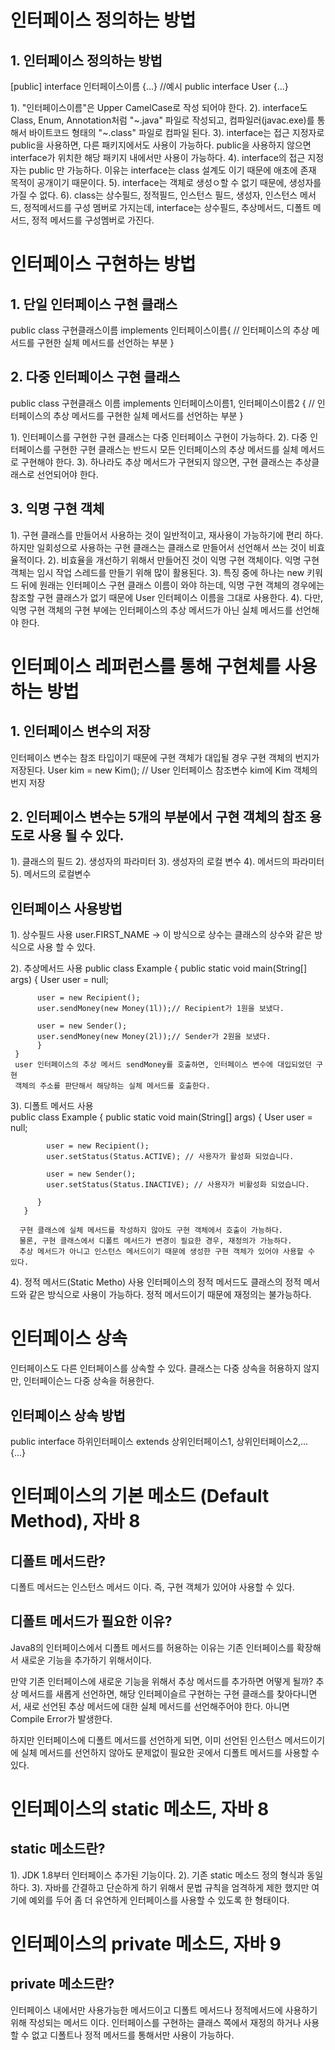 # 인터페이스 정의하는 방법
## 1. 인터페이스 정의하는 방법
[public] interface 인터페이스이름 {...}
//예시
public interface User {...}

1). "인터페이스이름"은 Upper CamelCase로 작성 되어야 한다.
2). interface도 Class, Enum, Annotation처럼 "~.java" 파일로 작성되고, 컴파일러(javac.exe)를
    통해서 바이트코드 형태의 "~.class" 파일로 컴파일 된다.
3). interface는 접근 지정자로 public을 사용하면, 다른 패키지에서도 사용이 가능하다.
    public을 사용하지 않으면 interface가 위치한 해당 패키지 내에서만 사용이 가능하다.
4). interface의 접근 지정자는 public 만 가능하다. 이유는 interface는 class 설계도 이기 때문에
    애초에 존재 목적이 공개이기 때문이다.
5). interface는 객체로 생성ㅇ할 수 없기 때문에, 생성자를 가질 수 없다.
6). class는 상수필드, 정적필드, 인스턴스 필드, 생성자, 인스턴스 메서드, 정적메서드를 구성 멤버로 가지는데,
    interface는 상수필드, 추상메서드, 디폴트 메서드, 정적 메서드를 구성멤버로 가진다.
    
    
# 인터페이스 구현하는 방법
## 1. 단일 인터페이스 구현 클래스
public class 구현클래스이름 implements 인터페이스이름{
    // 인터페이스의 추상 메서드를 구현한 실체 메서드를 선언하는 부분
}

## 2. 다중 인터페이스 구현 클래스
public class 구현클래스 이름 implements 인터페이스이름1, 인터페이스이름2 {
    // 인터페이스의 추상 메서드를 구현한 실체 메서드를 선언하는 부분
}

1). 인터페이스를 구현한 구현 클래스는 다중 인터페이스 구현이 가능하다.
2). 다중 인터페이스를 구현한 구현 클래스는 반드시 모든 인터페이스의 추상 메서드를 실체 메서드로 구현해야 한다.
3). 하나라도 추상 메서드가 구현되지 않으면, 구현 클래스는 추상클래스로 선언되어야 한다.

## 3. 익명 구현 객체
1). 구현 클래스를 만들어서 사용하는 것이 일반적이고, 재사용이 가능하기에 편리 하다. 하지만 일회성으로 사용하는
    구현 클래스는 클래스로 만들어서 선언해서 쓰는 것이 비효율적이다.
2). 비효율을 개선하기 위해서 만들어진 것이 익명 구현 객체이다. 익명 구현 객체는 임시 작업 스레드를 만들기 위해 많이 활용된다.
3). 특징 중에 하나는 new 키워드 뒤에 원래는 인터페이스 구현 클래스 이름이 와야 하는데, 익명 구현 객체의 경우에는 참조할 구현 클래스가
    없기 때문에 User 인터페이스 이름을 그대로 사용한다.
4). 다만, 익명 구현 객체의 구현 부에는 인터페이스의 추상 메서드가 아닌 실체 메서드를 선언해야 한다.

# 인터페이스 레퍼런스를 통해 구현체를 사용하는 방법
## 1. 인터페이스 변수의 저장
인터페이스 변수는 참조 타입이기 때문에 구현 객체가 대입될 경우 구현 객체의 번지가 저장된다.
User kim = new Kim(); // User 인터페이스 참조변수 kim에 Kim 객체의 번지 저장

## 2. 인터페이스 변수는 5개의 부분에서 구현 객체의 참조 용도로 사용 될 수 있다.
1). 클래스의 필드
2). 생성자의 파라미터
3). 생성자의 로컬 변수
4). 메서드의 파라미터
5). 메서드의 로컬변수

## 인터페이스 사용방법
1). 상수필드 사용
    user.FIRST_NAME -> 이 방식으로 상수는 클래스의 상수와 같은 방식으로 사용 할 수 있다.
    
2). 추상메서드 사용
    public class Example { 
          public static void main(String[] args) { 
          User user = null; 
          
          user = new Recipient(); 
          user.sendMoney(new Money(1l));// Recipient가 1원을 보냈다. 
          
          user = new Sender(); 
          user.sendMoney(new Money(2l));// Sender가 2원을 보냈다. 
          }
     }     
     user 인터페이스의 추상 메서드 sendMoney를 호출하면, 인터페이스 변수에 대입되었던 구현
     객체의 주소를 판단해서 해당하는 실체 메서드를 호출한다.
     
 3). 디폴트 메서드 사용    
     public class Example {
         public static void main(String[] args) { 
            User user = null; 
            
            user = new Recipient(); 
            user.setStatus(Status.ACTIVE); // 사용자가 활성화 되었습니다. 
            
            user = new Sender(); 
            user.setStatus(Status.INACTIVE); // 사용자가 비활성화 되었습니다. 
            
          } 
       }
       
      구현 클래스에 실체 메서드를 작성하지 않아도 구현 객체에서 호출이 가능하다.
      물론, 구현 클래스에서 디폴트 메서드가 변경이 필요한 경우, 재정의가 가능하다.
      추상 메서드가 아니고 인스턴스 메서드이기 때문에 생성한 구현 객체가 있어야 사용할 수 있다.
       
  4). 정적 메서드(Static Metho) 사용
      인터페이스의 정적 메서드도 클래스의 정적 메서드와 같은 방식으로 사용이 가능하다.
      정적 메서드이기 때문에 재정의는 불가능하다.
      
# 인터페이스 상속
인터페이스도 다른 인터페이스를 상속할 수 있다.
클래스는 다중 상속을 허용하지 않지만, 인터페이슨느 다중 상속을 허용한다.

## 인터페이스 상속 방법
public interface 하위인터페이스 extends 상위인터페이스1, 상위인터페이스2,... {...}


# 인터페이스의 기본 메소드 (Default Method), 자바 8
## 디폴트 메서드란?
디폴트 메서드는 인스턴스 메서드 이다. 즉, 구현 객체가 있어야 사용할 수 있다.

## 디폴트 메서드가 필요한 이유?
Java8의 인터페이스에서 디폴트 메서드를 허용하는 이유는 기존 인터페이스를 확장해서 새로운 기능을 추가하기 위해서이다.

만약 기존 인터페이스에 새로운 기능을 위해서 추상 메서드를 추가하면 어떻게 될까?
추상 메서드를 새롭게 선언하면, 해당 인터페이슬르 구현하는 구현 클래스를 찾아다니면서,
새로 선언된 추상 메서드에 대한 실체 메서드를 선언해주어야 한다. 아니면 Compile Error가 발생한다.

하지만 인터페이스에 디폴트 메서드를 선언하게 되면,
이미 선언된 인스턴스 메서드이기에 실체 메서드를 선언하지 않아도 문제없이 필요한 곳에서 디폴트 메서드를
사용할 수 있다.

# 인터페이스의 static 메소드, 자바 8
## static 메소드란?
1). JDK 1.8부터 인터페이스 추가된 기능이다.
2). 기존 static 메소드 정의 형식과 동일하다.
3). 자바를 간결하고 단순하게 하기 위해서 문법 규칙을 엄격하게 제한 했지만 여기에 예외를 두어
    좀 더 유연하게 인터페이스를 사용할 수 있도록 한 형태이다.

# 인터페이스의 private 메소드, 자바 9
## private 메소드란?
인터페이스 내에서만 사용가능한 메서드이고 디폴트 메서드나
정적메서드에 사용하기 위해 작성되는 메서드 이다. 인터페이스를 구현하는 클래스 쪽에서
재정의 하거나 사용할 수 없고 디폴트나 정적 메서드를 통해서만 사용이 가능하다.
